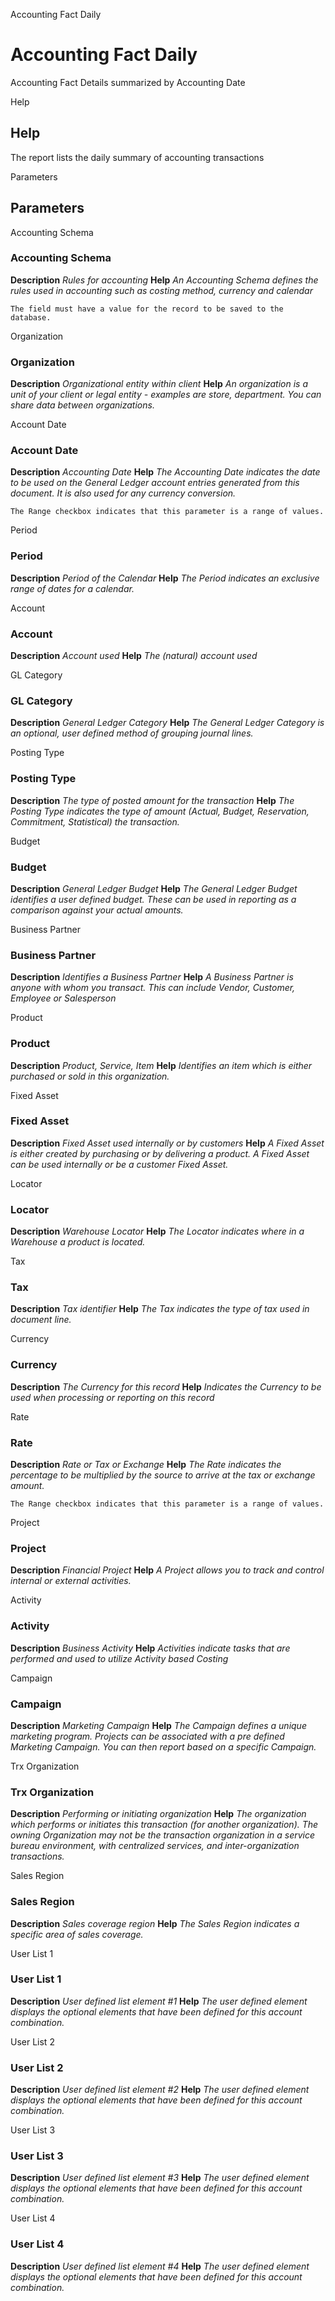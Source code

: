 
Accounting Fact Daily
# Accounting Fact Daily


Accounting Fact Details summarized by Accounting Date

Help
## Help

The report lists the daily summary of accounting transactions

Parameters
## Parameters


Accounting Schema
### Accounting Schema

**Description**
 *Rules for accounting*
**Help**
 *An Accounting Schema defines the rules used in accounting such as costing method, currency and calendar*

```
The field must have a value for the record to be saved to the database.
```
Organization
### Organization

**Description**
 *Organizational entity within client*
**Help**
 *An organization is a unit of your client or legal entity - examples are store, department. You can share data between organizations.*

Account Date
### Account Date

**Description**
 *Accounting Date*
**Help**
 *The Accounting Date indicates the date to be used on the General Ledger account entries generated from this document. It is also used for any currency conversion.*

```
The Range checkbox indicates that this parameter is a range of values.
```
Period
### Period

**Description**
 *Period of the Calendar*
**Help**
 *The Period indicates an exclusive range of dates for a calendar.*

Account
### Account

**Description**
 *Account used*
**Help**
 *The (natural) account used*

GL Category
### GL Category

**Description**
 *General Ledger Category*
**Help**
 *The General Ledger Category is an optional, user defined method of grouping journal lines.*

Posting Type
### Posting Type

**Description**
 *The type of posted amount for the transaction*
**Help**
 *The Posting Type indicates the type of amount (Actual, Budget, Reservation, Commitment, Statistical) the transaction.*

Budget
### Budget

**Description**
 *General Ledger Budget*
**Help**
 *The General Ledger Budget identifies a user defined budget.  These can be used in reporting as a comparison against your actual amounts.*

Business Partner
### Business Partner

**Description**
 *Identifies a Business Partner*
**Help**
 *A Business Partner is anyone with whom you transact.  This can include Vendor, Customer, Employee or Salesperson*

Product
### Product

**Description**
 *Product, Service, Item*
**Help**
 *Identifies an item which is either purchased or sold in this organization.*

Fixed Asset
### Fixed Asset

**Description**
 *Fixed Asset used internally or by customers*
**Help**
 *A Fixed Asset is either created by purchasing or by delivering a product.  A Fixed Asset can be used internally or be a customer Fixed Asset.*

Locator
### Locator

**Description**
 *Warehouse Locator*
**Help**
 *The Locator indicates where in a Warehouse a product is located.*

Tax
### Tax

**Description**
 *Tax identifier*
**Help**
 *The Tax indicates the type of tax used in document line.*

Currency
### Currency

**Description**
 *The Currency for this record*
**Help**
 *Indicates the Currency to be used when processing or reporting on this record*

Rate
### Rate

**Description**
 *Rate or Tax or Exchange*
**Help**
 *The Rate indicates the percentage to be multiplied by the source to arrive at the tax or exchange amount.*

```
The Range checkbox indicates that this parameter is a range of values.
```
Project
### Project

**Description**
 *Financial Project*
**Help**
 *A Project allows you to track and control internal or external activities.*

Activity
### Activity

**Description**
 *Business Activity*
**Help**
 *Activities indicate tasks that are performed and used to utilize Activity based Costing*

Campaign
### Campaign

**Description**
 *Marketing Campaign*
**Help**
 *The Campaign defines a unique marketing program.  Projects can be associated with a pre defined Marketing Campaign.  You can then report based on a specific Campaign.*

Trx Organization
### Trx Organization

**Description**
 *Performing or initiating organization*
**Help**
 *The organization which performs or initiates this transaction (for another organization).  The owning Organization may not be the transaction organization in a service bureau environment, with centralized services, and inter-organization transactions.*

Sales Region
### Sales Region

**Description**
 *Sales coverage region*
**Help**
 *The Sales Region indicates a specific area of sales coverage.*

User List 1
### User List 1

**Description**
 *User defined list element #1*
**Help**
 *The user defined element displays the optional elements that have been defined for this account combination.*

User List 2
### User List 2

**Description**
 *User defined list element #2*
**Help**
 *The user defined element displays the optional elements that have been defined for this account combination.*

User List 3
### User List 3

**Description**
 *User defined list element #3*
**Help**
 *The user defined element displays the optional elements that have been defined for this account combination.*

User List 4
### User List 4

**Description**
 *User defined list element #4*
**Help**
 *The user defined element displays the optional elements that have been defined for this account combination.*
